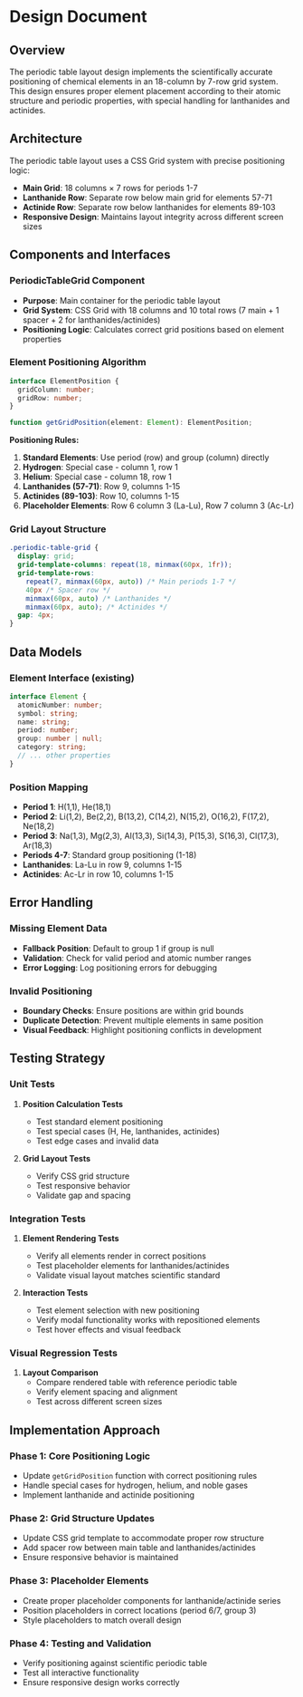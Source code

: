 # Design Document

## Overview

The periodic table layout design implements the scientifically accurate positioning of chemical elements in an 18-column by 7-row grid system. This design ensures proper element placement according to their atomic structure and periodic properties, with special handling for lanthanides and actinides.

## Architecture

The periodic table layout uses a CSS Grid system with precise positioning logic:

- **Main Grid**: 18 columns × 7 rows for periods 1-7
- **Lanthanide Row**: Separate row below main grid for elements 57-71
- **Actinide Row**: Separate row below lanthanides for elements 89-103
- **Responsive Design**: Maintains layout integrity across different screen sizes

## Components and Interfaces

### PeriodicTableGrid Component

- **Purpose**: Main container for the periodic table layout
- **Grid System**: CSS Grid with 18 columns and 10 total rows (7 main + 1 spacer + 2 for lanthanides/actinides)
- **Positioning Logic**: Calculates correct grid positions based on element properties

### Element Positioning Algorithm

```typescript
interface ElementPosition {
  gridColumn: number;
  gridRow: number;
}

function getGridPosition(element: Element): ElementPosition;
```

**Positioning Rules:**

1. **Standard Elements**: Use period (row) and group (column) directly
2. **Hydrogen**: Special case - column 1, row 1
3. **Helium**: Special case - column 18, row 1
4. **Lanthanides (57-71)**: Row 9, columns 1-15
5. **Actinides (89-103)**: Row 10, columns 1-15
6. **Placeholder Elements**: Row 6 column 3 (La-Lu), Row 7 column 3 (Ac-Lr)

### Grid Layout Structure

```css
.periodic-table-grid {
  display: grid;
  grid-template-columns: repeat(18, minmax(60px, 1fr));
  grid-template-rows:
    repeat(7, minmax(60px, auto)) /* Main periods 1-7 */
    40px /* Spacer row */
    minmax(60px, auto) /* Lanthanides */
    minmax(60px, auto); /* Actinides */
  gap: 4px;
}
```

## Data Models

### Element Interface (existing)

```typescript
interface Element {
  atomicNumber: number;
  symbol: string;
  name: string;
  period: number;
  group: number | null;
  category: string;
  // ... other properties
}
```

### Position Mapping

- **Period 1**: H(1,1), He(18,1)
- **Period 2**: Li(1,2), Be(2,2), B(13,2), C(14,2), N(15,2), O(16,2), F(17,2), Ne(18,2)
- **Period 3**: Na(1,3), Mg(2,3), Al(13,3), Si(14,3), P(15,3), S(16,3), Cl(17,3), Ar(18,3)
- **Periods 4-7**: Standard group positioning (1-18)
- **Lanthanides**: La-Lu in row 9, columns 1-15
- **Actinides**: Ac-Lr in row 10, columns 1-15

## Error Handling

### Missing Element Data

- **Fallback Position**: Default to group 1 if group is null
- **Validation**: Check for valid period and atomic number ranges
- **Error Logging**: Log positioning errors for debugging

### Invalid Positioning

- **Boundary Checks**: Ensure positions are within grid bounds
- **Duplicate Detection**: Prevent multiple elements in same position
- **Visual Feedback**: Highlight positioning conflicts in development

## Testing Strategy

### Unit Tests

1. **Position Calculation Tests**

   - Test standard element positioning
   - Test special cases (H, He, lanthanides, actinides)
   - Test edge cases and invalid data

2. **Grid Layout Tests**
   - Verify CSS grid structure
   - Test responsive behavior
   - Validate gap and spacing

### Integration Tests

1. **Element Rendering Tests**

   - Verify all elements render in correct positions
   - Test placeholder elements for lanthanides/actinides
   - Validate visual layout matches scientific standard

2. **Interaction Tests**
   - Test element selection with new positioning
   - Verify modal functionality works with repositioned elements
   - Test hover effects and visual feedback

### Visual Regression Tests

1. **Layout Comparison**
   - Compare rendered table with reference periodic table
   - Verify element spacing and alignment
   - Test across different screen sizes

## Implementation Approach

### Phase 1: Core Positioning Logic

- Update `getGridPosition` function with correct positioning rules
- Handle special cases for hydrogen, helium, and noble gases
- Implement lanthanide and actinide positioning

### Phase 2: Grid Structure Updates

- Update CSS grid template to accommodate proper row structure
- Add spacer row between main table and lanthanides/actinides
- Ensure responsive behavior is maintained

### Phase 3: Placeholder Elements

- Create proper placeholder components for lanthanide/actinide series
- Position placeholders in correct locations (period 6/7, group 3)
- Style placeholders to match overall design

### Phase 4: Testing and Validation

- Verify positioning against scientific periodic table
- Test all interactive functionality
- Ensure responsive design works correctly
